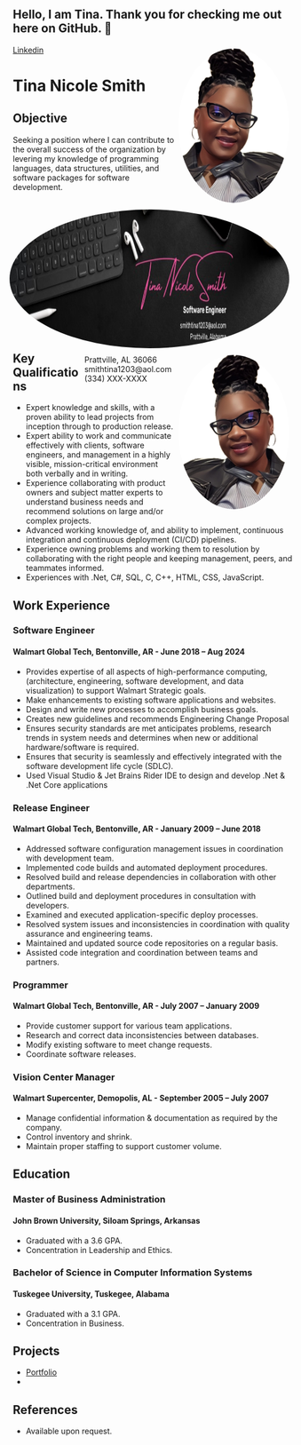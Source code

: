 ## Hello, I am Tina. Thank you for checking me out here on GitHub.  👋

<!--
**mstina03/mstina03** is a ✨ _special_ ✨ repository because its `README.md` (this file) appears on your GitHub profile.

Here are some ideas to get you started:

- 🔭 I’m currently working on ...
- 🌱 I’m currently learning ...
- 👯 I’m looking to collaborate on ...
- 🤔 I’m looking for help with ...
- 💬 Ask me about ...
- 📫 How to reach me: ...
- 😄 Pronouns: ...
- ⚡ Fun fact: ...
-->

<div>
 <img style="float:right; border-radius:50%; width:200px; padding:6px" src="IMG_3873.jpeg" />
 <img style="float:right; border-radius:50%; width:600px; height:250px; padding:6px" src="Banner.jpg" />
 <img style="float:right; border-radius:50%; width:200px; padding:6px" src="IMG_3873B.jpeg" />
</div>

<span style="float:right;padding:6px"> 
 Prattville, AL 36066 <br> smithtina1203@aol.com <br> (334) XXX-XXXX <br> 
</span>
 
 [Linkedin](https://www.linkedin.com/in/smithtina1203)


# Tina Nicole Smith
## Objective
Seeking a position where I can contribute to the overall success of the organization by levering my knowledge of programming languages, data structures, utilities, and software packages for software development. 

## Key Qualifications		
*	Expert knowledge and skills, with a proven ability to lead projects from inception through to production release.
*	Expert ability to work and communicate effectively with clients, software engineers, and management in a highly visible, mission-critical environment both verbally and in writing.
*	Experience collaborating with product owners and subject matter experts to understand business needs and recommend solutions on large and/or complex projects.
*	Advanced working knowledge of, and ability to implement, continuous integration and continuous deployment (CI/CD) pipelines.
*	Experience owning problems and working them to resolution by collaborating with the right people and keeping management, peers, and teammates informed.
*	Experiences with .Net, C#, SQL, C, C++, HTML, CSS, JavaScript.

## Work Experience

### Software Engineer							
#### Walmart Global Tech, Bentonville, AR - June 2018 – Aug 2024	
*	Provides expertise of all aspects of high-performance computing, (architecture, engineering, software development, and data visualization) to support Walmart Strategic goals.
*	Make enhancements to existing software applications and websites.
*	Design and write new processes to accomplish business goals.
*	Creates new guidelines and recommends Engineering Change Proposal
*	Ensures security standards are met anticipates problems, research trends in system needs and determines when new or additional hardware/software is required.
*	Ensures that security is seamlessly and effectively integrated with the software development life cycle (SDLC).
*	Used Visual Studio & Jet Brains Rider IDE to design and develop .Net & .Net Core applications

### Release Engineer 							  
#### Walmart Global Tech, Bentonville, AR - January 2009 – June 2018 
*	Addressed software configuration management issues in coordination with development team.
*	Implemented code builds and automated deployment procedures.
*	Resolved build and release dependencies in collaboration with other departments.
*	Outlined build and deployment procedures in consultation with developers.
*	Examined and executed application-specific deploy processes.
*	Resolved system issues and inconsistencies in coordination with quality assurance and engineering teams. 
*	Maintained and updated source code repositories on a regular basis. 
*	Assisted code integration and coordination between teams and partners. 

### Programmer 								    
#### Walmart Global Tech, Bentonville, AR - July 2007 – January 2009
*	Provide customer support for various team applications.
*	Research and correct data inconsistencies between databases.
*	Modify existing software to meet change requests.
*	Coordinate software releases. 

### Vision Center Manager 					              
#### Walmart Supercenter, Demopolis, AL - September 2005 – July 2007
*	Manage confidential information & documentation as required by the company.
*	Control inventory and shrink.
*	Maintain proper staffing to support customer volume.

## Education

### Master of Business Administration
#### John Brown University, Siloam Springs, Arkansas
*	Graduated with a 3.6 GPA.
*	Concentration in Leadership and Ethics.
  
### Bachelor of Science in Computer Information Systems
#### Tuskegee University, Tuskegee, Alabama
*	Graduated with a 3.1 GPA.
*	Concentration in Business.
  
## Projects 
* [Portfolio](https://mstina03.github.io/Portfolio/)
* 

## References
* Available upon request.
